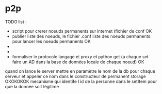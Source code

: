 # p2p

TODO list : 
  - script pour crerer noeuds permanents sur internet (fichier de conf  OK
  - publier liste des noeuds, le fichier .conf liste des noeuds permanents pour lancer les noeuds permanents   OK
  -
  - 
  - formaliser le protocole langage et proxy et python get (a chaque set faire un AD dans la base de données locale de chaque noeud) OK

quand on lance le server mettre en paramètre le nom de la db pour chaque serveur et appeler ce nom dans le constructeur de permanent storage OKOKOKOK
mecanisme qui identife l id de la personne dans le setItem pour que la donnée soit légitime
